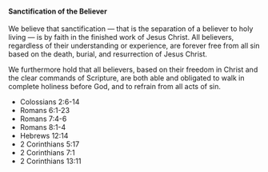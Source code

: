 #### Sanctification of the Believer

We believe that sanctification &mdash; that is the separation of a believer to holy living &mdash; is by faith in the finished work of Jesus Christ. All believers, regardless of their understanding or experience, are forever free from all sin based on the death, burial, and resurrection of Jesus Christ.

We furthermore hold that all believers, based on their freedom in Christ and the clear commands of Scripture, are both able and obligated to walk in complete holiness before God, and to refrain from all acts of sin.

* Colossians 2:6-14
* Romans 6:1-23
* Romans 7:4-6
* Romans 8:1-4
* Hebrews 12:14
* 2 Corinthians 5:17
* 2 Corinthians 7:1
* 2 Corinthians 13:11
